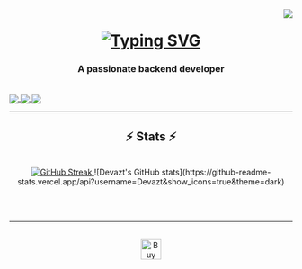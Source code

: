 <img align="right" src="https://visitor-badge.laobi.icu/badge?page_id=Devazt.Devazt" />

<h1 align="center">
  <a href="https://git.io/typing-svg">
    <img src="https://readme-typing-svg.demolab.com?font=Righteous&size=35&duration=4000&pause=1000&color=36F794&center=true&random=false&width=500&height=70&lines=Hi+There!+I'm+Nandy+Septiana" alt="Typing SVG" />
  </a>
</h1>

<h3 align="center">A passionate backend developer</h3>

</br>

<div align="center>

- 🔭 I’m currently working on **backend website**
- 🌱 I’m currently learning **Node.js, Typescript, Tailwind, Python**
- 👯 I’m looking to collaborate on ...
- 🤔 I’m looking for help with ... 
- 💬 Ask me about ...
- ⚡ Fun fact: ...

</div>

<div align="center">
  <a href="mailto:nandy.septiana@gmail.com">
    <img align="center" src="https://img.shields.io/badge/Gmail-333333?style=for-the-badge&logo=gmail&logoColor=red" target"_blank" />
  </a>
  <a href="https://linkedin.com/in/nandy-septiana" target="_blank">
    <img align="center" src="https://img.shields.io/badge/LinkedIn-0077B5?style=for-the-badge&logo=linkedin&logoColor=white" target="_blank" />
  </a>
  <a href="https://Devazt.github.io" target="_blank">
     <img align="center" src="https://img.shields.io/badge/Portfolio-FF5722?style=for-the-badge&logo=todoist&logoColor=white" target="_blank" />
  </a>
</div>

<hr/>

<h2 align="center">⚡ Stats ⚡</h2>
<br>
<div align=center>
  <a href="https://git.io/streak-stats">
    <img src="https://streak-stats.demolab.com?user=Devazt&theme=blue-green&date_format=j%20M%5B%20Y%5D&card_width=500" alt="GitHub Streak" />
  </a>
  ![Devazt's GitHub stats](https://github-readme-stats.vercel.app/api?username=Devazt&show_icons=true&theme=dark)
</div>

<br/><br/>

<hr/>

<br/>

<div align="center">
<a href='https://ko-fi.com/A0A7RE8KP' target='_blank'><img height='36' style='border:0px;height:36px;' src='https://storage.ko-fi.com/cdn/kofi4.png?v=3' border='0' alt='Buy Me a Coffee at ko-fi.com' /></a>
</div>

<br/>




